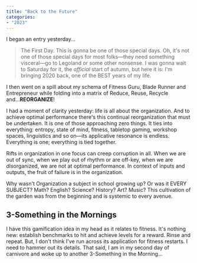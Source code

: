 ```yaml
---
title: "Back to the Future"
categories:
- "2023"
---
```


I began an entry yesterday...

> The First Day.  This is gonna be one of those special days.  Oh, it's not one of those special days for most folks—they need something visceral—go to Legoland or some other nonsense.  I was gonna wait to Saturday for it, the *official* start of autumn, but here it is: I'm bringing 2020 back, one of the BEST years of my life.

I then went on a spill about my schema of Fitness Guru, Blade Runner and Entrepreneur while folding into a matrix of Reduce, Reuse, Recycle and...**REORGANIZE**!

I had a moment of clarity yesterday: life is all about the organization.  And to achieve optimal performance there's this continual reorganization that must be undertaken.  It is one of those approaching zero things.  It ties into everything: entropy, state of mind, fitness, tabletop gaming, workshop spaces, linguistics and so on—its applicative resonance is endless.  Everything is one; everything is tied together.  

Rifts in organization in one focus can creep corruption in all.  When we are out of sync, when we play out of rhythm or are off-key, when we are *dis*organized,  we are not at optimal performance.  In context of inputs and outputs, the fruit of failure is in the organization.

Why wasn't Organization a subject in school growing up?   Or was it EVERY SUBJECT?  Math? English? Science? History? Art? Music?  This cultivation of the garden was from the beginning and is systemic to every avenue.

## 3-Something in the Mornings

I have this gamification idea in my head as it relates to fitness.  It's nothing new: establish benchmarks to hit and achieve levels for a reward. Rinse and repeat.  But, I don't think I've run across its application for fitness restarts.  I need to hammer out its details.  That said, I am in my second day of carnivore and woke up to another 3-Something in the Morning...